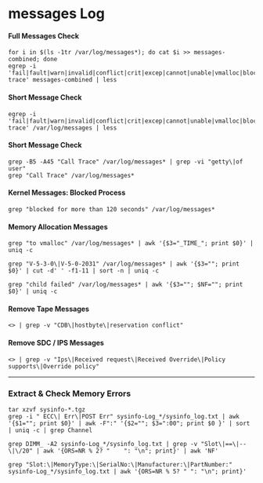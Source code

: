# messages Log

#### Full Messages Check
```
for i in $(ls -1tr /var/log/messages*); do cat $i >> messages-combined; done
egrep -i 'fail|fault|warn|invalid|conflict|crit|excep|cannot|unable|vmalloc|blocked|call trace' messages-combined | less
```


#### Short Message Check
```
egrep -i 'fail|fault|warn|invalid|conflict|crit|excep|cannot|unable|vmalloc|blocked|call trace' /var/log/messages | less
```


#### Short Message Check

```
grep -B5 -A45 "Call Trace" /var/log/messages* | grep -vi "getty\|of user"
grep "Call Trace" /var/log/messages*
```


#### Kernel Messages: Blocked Process
```
grep "blocked for more than 120 seconds" /var/log/messages*
```



#### Memory Allocation Messages

```
grep "to vmalloc" /var/log/messages* | awk '{$3="_TIME_"; print $0}' | uniq -c

grep "V-5-3-0\|V-5-0-2031" /var/log/messages* | awk '{$3=""; print $0}' | cut -d' ' -f1-11 | sort -n | uniq -c

grep "child failed" /var/log/messages* | awk '{$3=""; $NF=""; print $0}' | uniq -c
```

#### Remove Tape Messages
```
<> | grep -v "CDB\|hostbyte\|reservation conflict"
```

#### Remove SDC / IPS Messages
```
<> | grep -v "Ips\|Received request\|Received Override\|Policy supports\|Override policy"
```

---

### Extract & Check Memory Errors

```
tar xzvf sysinfo-*.tgz
grep -i " ECC\| Err\|POST Err" sysinfo-Log_*/sysinfo_log.txt | awk '{$1=""; print $0}' | awk -F":" '{$2=""; $3=":00"; print $0 }' | sort | uniq -c | grep Channel

grep DIMM_ -A2 sysinfo-Log_*/sysinfo_log.txt | grep -v "Slot\|==\|--\|\/20" | awk '{ORS=NR % 2? "    ": "\n"; print}' | awk 'NF'

grep "Slot:\|MemoryType:\|SerialNo:\|Manufacturer:\|PartNumber:" sysinfo-Log_*/sysinfo_log.txt | awk '{ORS=NR % 5? " ": "\n"; print}'
```
